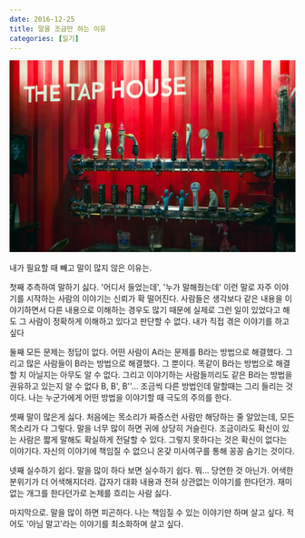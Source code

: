 ```yaml
---
date: 2016-12-25
title: 말을 조금만 하는 이유
categories: [일기]
---
```


![판교 탭하우스](./image-asset.jpeg)

내가 필요할 때 빼고 말이 많지 않은 이유는.

첫째 추측하여 말하기 싫다. '어디서 들었는데', '누가 말해줬는데' 이런 말로 자주 이야기를 시작하는 사람의 이야기는 신뢰가 확 떨어진다. 사람들은 생각보다 같은 내용을 이야기하면서 다른 내용으로 이해하는 경우도 많기 때문에 실제로 그런 일이 있었다고 해도 그 사람이 정확하게 이해하고 있다고 판단할 수 없다. 내가 직접 겪은 이야기를 하고 싶다

둘째 모든 문제는 정답이 없다. 어떤 사람이 A라는 문제를 B라는 방법으로 해결했다. 그리고 많은 사람들이 B라는 방법으로 해결했다. 그 뿐이다. 똑같이 B라는 방법으로 해결할 지 아닐지는 아무도 알 수 없다. 그리고 이야기하는 사람들끼리도 같은 B라는 방법을 권유하고 있는지 알 수 없다 B, B', B''... 조금씩 다른 방법인데 말할때는 그리 들리는 것이다. 나는 누군가에게 어떤 방법을 이야기할 때 극도의 주의를 한다.

셋째 말이 많은게 싫다. 처음에는 목소리가 짜증스런 사람만 해당하는 줄 알았는데, 모든 목소리가 다 그렇다. 말을 너무 많이 하면 귀에 상당히 거슬린다. 조금이라도 확신이 있는 사람은 짧게 말해도 확실하게 전달할 수 있다. 그렇지 못하다는 것은 확신이 없다는 이야기다. 자신의 이야기에 책임질 수 없으니 온갖 미사여구를 통해 꽁꽁 숨기는 것이다.

넷째 실수하기 쉽다. 말을 많이 하다 보면 실수하기 쉽다. 뭐... 당연한 것 아닌가. 어색한 분위기가 더 어색해지더라. 갑자기 대화 내용과 전혀 상관없는 이야기를 한다던가. 재미없는 개그를 한다던가로 논제를 흐리는 사람 싫다.

마지막으로. 말을 많이 하면 피곤하다. 나는 책임질 수 있는 이야기만 하며 살고 싶다. 적어도 '아님 말고'라는 이야기를 최소화하며 살고 싶다.
